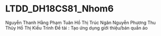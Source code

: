 # LTDD_DH18CS81_Nhom6
Nguyễn Thanh Hằng
Phạm Tuân
Hồ Thị Trúc Ngân
Nguyễn Phương Thu Thủy
Hồ Thị Kiều Trinh
Đề tài : Tạo ứng dụng giới thiệu/bán quần áo
